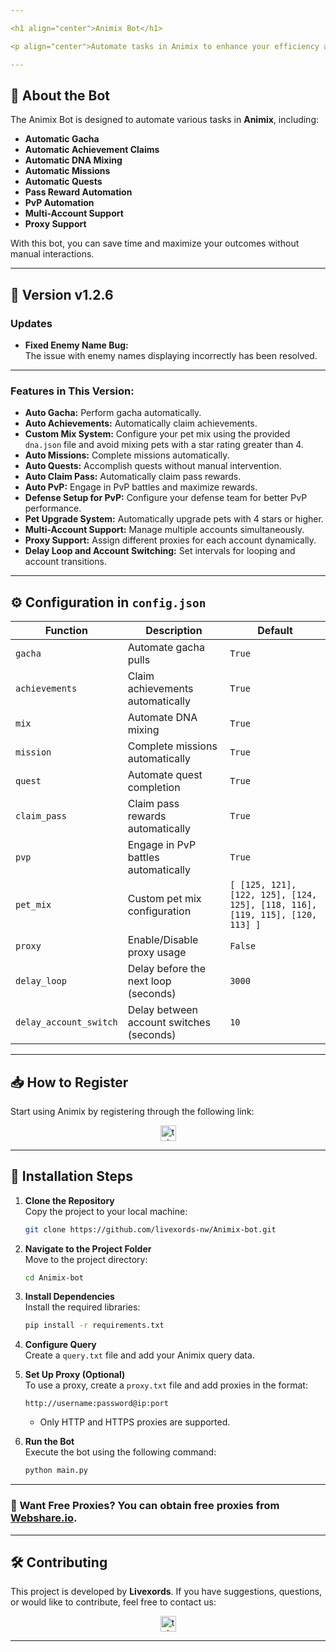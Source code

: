 ```yaml
---

<h1 align="center">Animix Bot</h1>

<p align="center">Automate tasks in Animix to enhance your efficiency and maximize your results!</p>

---
```


## 🚀 **About the Bot**

The Animix Bot is designed to automate various tasks in **Animix**, including:

- **Automatic Gacha**
- **Automatic Achievement Claims**
- **Automatic DNA Mixing**
- **Automatic Missions**
- **Automatic Quests**
- **Pass Reward Automation**
- **PvP Automation**
- **Multi-Account Support**
- **Proxy Support**

With this bot, you can save time and maximize your outcomes without manual interactions.

---

## 🌟 Version v1.2.6

### Updates

- **Fixed Enemy Name Bug:**  
  The issue with enemy names displaying incorrectly has been resolved.

---

### **Features in This Version:**

- **Auto Gacha:** Perform gacha automatically.
- **Auto Achievements:** Automatically claim achievements.
- **Custom Mix System:** Configure your pet mix using the provided `dna.json` file and avoid mixing pets with a star rating greater than 4.
- **Auto Missions:** Complete missions automatically.
- **Auto Quests:** Accomplish quests without manual intervention.
- **Auto Claim Pass:** Automatically claim pass rewards.
- **Auto PvP:** Engage in PvP battles and maximize rewards.
- **Defense Setup for PvP:** Configure your defense team for better PvP performance.
- **Pet Upgrade System:** Automatically upgrade pets with 4 stars or higher.
- **Multi-Account Support:** Manage multiple accounts simultaneously.
- **Proxy Support:** Assign different proxies for each account dynamically.
- **Delay Loop and Account Switching:** Set intervals for looping and account transitions.

---

## ⚙️ **Configuration in `config.json`**

| **Function**           | **Description**                          | **Default**                                                                  |
| ---------------------- | ---------------------------------------- | ---------------------------------------------------------------------------- |
| `gacha`                | Automate gacha pulls                     | `True`                                                                       |
| `achievements`         | Claim achievements automatically         | `True`                                                                       |
| `mix`                  | Automate DNA mixing                      | `True`                                                                       |
| `mission`              | Complete missions automatically          | `True`                                                                       |
| `quest`                | Automate quest completion                | `True`                                                                       |
| `claim_pass`           | Claim pass rewards automatically         | `True`                                                                       |
| `pvp`                  | Engage in PvP battles automatically      | `True`                                                                       |
| `pet_mix`              | Custom pet mix configuration             | `[ [125, 121], [122, 125], [124, 125], [118, 116], [119, 115], [120, 113] ]` |
| `proxy`                | Enable/Disable proxy usage               | `False`                                                                      |
| `delay_loop`           | Delay before the next loop (seconds)     | `3000`                                                                       |
| `delay_account_switch` | Delay between account switches (seconds) | `10`                                                                         |

---

## 📥 **How to Register**

Start using Animix by registering through the following link:

<div align="center">
  <a href="https://t.me/animix_game_bot?startapp=3lsLj56QYJx6" target="_blank">
    <img src="https://img.shields.io/static/v1?message=Animix&logo=telegram&label=&color=2CA5E0&logoColor=white&labelColor=&style=for-the-badge" height="25" alt="telegram logo" />
  </a>
</div>

---

## 📖 **Installation Steps**

1. **Clone the Repository**  
   Copy the project to your local machine:

   ```bash
   git clone https://github.com/livexords-nw/Animix-bot.git
   ```

2. **Navigate to the Project Folder**  
   Move to the project directory:

   ```bash
   cd Animix-bot
   ```

3. **Install Dependencies**  
   Install the required libraries:

   ```bash
   pip install -r requirements.txt
   ```

4. **Configure Query**  
   Create a `query.txt` file and add your Animix query data.

5. **Set Up Proxy (Optional)**  
   To use a proxy, create a `proxy.txt` file and add proxies in the format:

   ```
   http://username:password@ip:port
   ```

   - Only HTTP and HTTPS proxies are supported.

6. **Run the Bot**  
   Execute the bot using the following command:
   ```bash
   python main.py
   ```

---

### 🔹 Want Free Proxies? You can obtain free proxies from [Webshare.io](https://www.webshare.io/).

---

## 🛠️ **Contributing**

This project is developed by **Livexords**. If you have suggestions, questions, or would like to contribute, feel free to contact us:

<div align="center">
  <a href="https://t.me/livexordsscript" target="_blank">
    <img src="https://img.shields.io/static/v1?message=Livexords&logo=telegram&label=&color=2CA5E0&logoColor=white&labelColor=&style=for-the-badge" height="25" alt="telegram logo" />
  </a>
</div>

---
